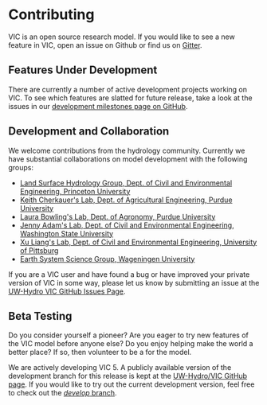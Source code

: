 # Contributing

VIC is an open source research model.  If you would like to see a new feature in VIC, open an issue on Github or find us on [Gitter](https://gitter.im/UW-Hydro/VIC).

## Features Under Development

There are currently a number of active development projects working on VIC. To see which features are slatted for future release, take a look at the issues in our [development milestones page on GitHub](https://github.com/UW-Hydro/VIC/milestones).

## Development and Collaboration

We welcome contributions from the hydrology community. Currently we have substantial collaborations on model development with the following groups:

*   [Land Surface Hydrology Group, Dept. of Civil and Environmental Engineering, Princeton University](http://hydrology.princeton.edu/home.php)
*   [Keith Cherkauer's Lab, Dept. of Agricultural Engineering, Purdue University](https://www.agry.purdue.edu/hydrology/index.asp)
*   [Laura Bowling's Lab, Dept. of Agronomy, Purdue University](http://www.atmos.washington.edu/mm5rt/)
*   [Jenny Adam's Lab, Dept. of Civil and Environmental Engineering, Washington State University](http://hydro.cee.wsu.edu/index.htm)
*   [Xu Liang's Lab, Dept. of Civil and Environmental Engineering, University of Pittsburg](http://www.engineering.pitt.edu/People/Faculty/Civil-Environmental/Primary/Liang,-Xu/)
*   [Earth System Science Group, Wageningen University](http://www.wageningenur.nl/en/expertise-services/Chair-groups/Environmental-Sciences/Earth-System-Science-Group.htm)

If you are a VIC user and have found a bug or have improved your private version of VIC in some way, please let us know by submitting an issue at the [UW-Hydro VIC GitHub Issues Page](https://github.com/UW-Hydro/VIC/issues).

## Beta Testing

Do you consider yourself a pioneer? Are you eager to try new features of the VIC model before anyone else? Do you enjoy helping make the world a better place? If so, then volunteer to be a for the model.

We are actively developing VIC 5. A publicly available version of the development branch for this release is kept at the [UW-Hydro/VIC GitHub page](https://github.com/UW-Hydro/VIC).  If you would like to try out the current development version, feel free to check out the [_develop_ branch](https://github.com/UW-Hydro/VIC/tree/develop).
